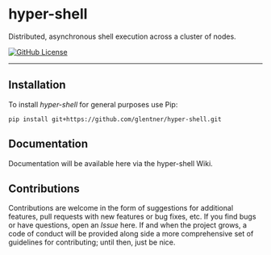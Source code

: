 hyper-shell
========

Distributed, asynchronous shell execution across a cluster of nodes.

[![GitHub License](http://img.shields.io/badge/license-Apache-blue.svg?style=flat)](https://www.apache.org/licenses/LICENSE-2.0)

---

Installation
------------

To install _hyper-shell_ for general purposes use Pip:

```
pip install git+https://github.com/glentner/hyper-shell.git
```


Documentation
-------------

Documentation will be available here via the hyper-shell Wiki.


Contributions
-------------

Contributions are welcome  in the form of  suggestions for additional features,  pull requests with
new features or  bug fixes, etc. If you find  bugs or have questions, open an  _Issue_ here. If and
when the project grows, a  code of conduct will be provided along side  a more comprehensive set of
guidelines for contributing; until then, just be nice.
